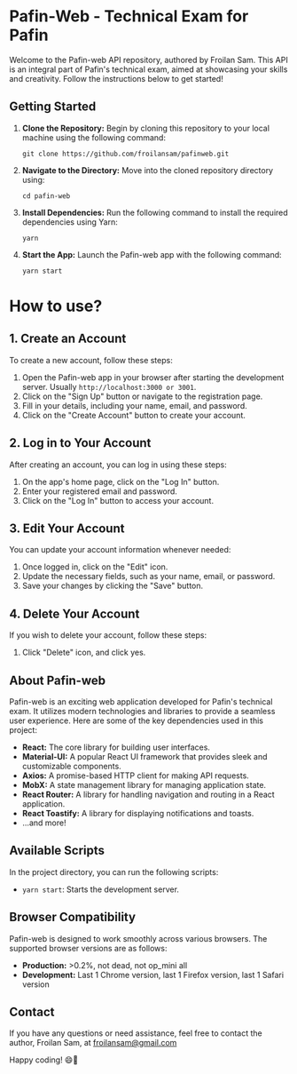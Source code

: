 # Pafin-Web - Technical Exam for Pafin

Welcome to the Pafin-web API repository, authored by Froilan Sam. This API is an integral part of Pafin's technical exam, aimed at showcasing your skills and creativity. Follow the instructions below to get started!

## Getting Started

1. **Clone the Repository:** Begin by cloning this repository to your local machine using the following command:

   ```
   git clone https://github.com/froilansam/pafinweb.git
   ```

2. **Navigate to the Directory:** Move into the cloned repository directory using:

   ```
   cd pafin-web
   ```

3. **Install Dependencies:** Run the following command to install the required dependencies using Yarn:

   ```
   yarn
   ```

4. **Start the App:** Launch the Pafin-web app with the following command:

   ```
   yarn start
   ```

# How to use?

## 1. Create an Account

To create a new account, follow these steps:

1. Open the Pafin-web app in your browser after starting the development server. Usually `http://localhost:3000 or 3001`.
2. Click on the "Sign Up" button or navigate to the registration page.
3. Fill in your details, including your name, email, and password.
4. Click on the "Create Account" button to create your account.

## 2. Log in to Your Account

After creating an account, you can log in using these steps:

1. On the app's home page, click on the "Log In" button.
2. Enter your registered email and password.
3. Click on the "Log In" button to access your account.

## 3. Edit Your Account

You can update your account information whenever needed:

1. Once logged in, click on the "Edit" icon.
2. Update the necessary fields, such as your name, email, or password.
3. Save your changes by clicking the "Save" button.

## 4. Delete Your Account

If you wish to delete your account, follow these steps:

1. Click "Delete" icon, and click yes.

## About Pafin-web

Pafin-web is an exciting web application developed for Pafin's technical exam. It utilizes modern technologies and libraries to provide a seamless user experience. Here are some of the key dependencies used in this project:

- **React:** The core library for building user interfaces.
- **Material-UI:** A popular React UI framework that provides sleek and customizable components.
- **Axios:** A promise-based HTTP client for making API requests.
- **MobX:** A state management library for managing application state.
- **React Router:** A library for handling navigation and routing in a React application.
- **React Toastify:** A library for displaying notifications and toasts.
- ...and more!

## Available Scripts

In the project directory, you can run the following scripts:

- `yarn start`: Starts the development server.

## Browser Compatibility

Pafin-web is designed to work smoothly across various browsers. The supported browser versions are as follows:

- **Production:** >0.2%, not dead, not op_mini all
- **Development:** Last 1 Chrome version, last 1 Firefox version, last 1 Safari version

## Contact

If you have any questions or need assistance, feel free to contact the author, Froilan Sam, at froilansam@gmail.com

Happy coding! 😄🎉
